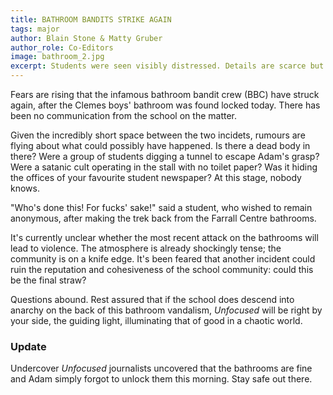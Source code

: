 ```yaml
---
title: BATHROOM BANDITS STRIKE AGAIN
tags: major
author: Blain Stone & Matty Gruber
author_role: Co-Editors
image: bathroom_2.jpg
excerpt: Students were seen visibly distressed. Details are scarce but we will keep you updated.
---
```


Fears are rising that the infamous bathroom bandit crew (BBC) have struck again,
after the Clemes boys' bathroom was found locked today. There has been no
communication from the school on the matter.

Given the incredibly short space between the two incidets, rumours are flying
about what could possibly have happened. Is there a dead body in there? Were a
group of students digging a tunnel to escape Adam's grasp? Were a satanic cult
operating in the stall with no toilet paper? Was it hiding the offices of your
favourite student newspaper? At this stage, nobody knows.

"Who's done this! For fucks' sake!" said a student, who wished to remain
anonymous, after making the trek back from the Farrall Centre bathrooms.

It's currently unclear whether the most recent attack on the bathrooms will lead
to violence. The atmosphere is already shockingly tense; the community is on a
knife edge. It's been feared that another incident could ruin the reputation and
cohesiveness of the school community: could this be the final straw?

Questions abound. Rest assured that if the school does descend into anarchy on
the back of this bathroom vandalism, *Unfocused* will be right by your side, the
guiding light, illuminating that of good in a chaotic world.

### Update

Undercover *Unfocused* journalists uncovered that the bathrooms are fine and
Adam simply forgot to unlock them this morning. Stay safe out there.
